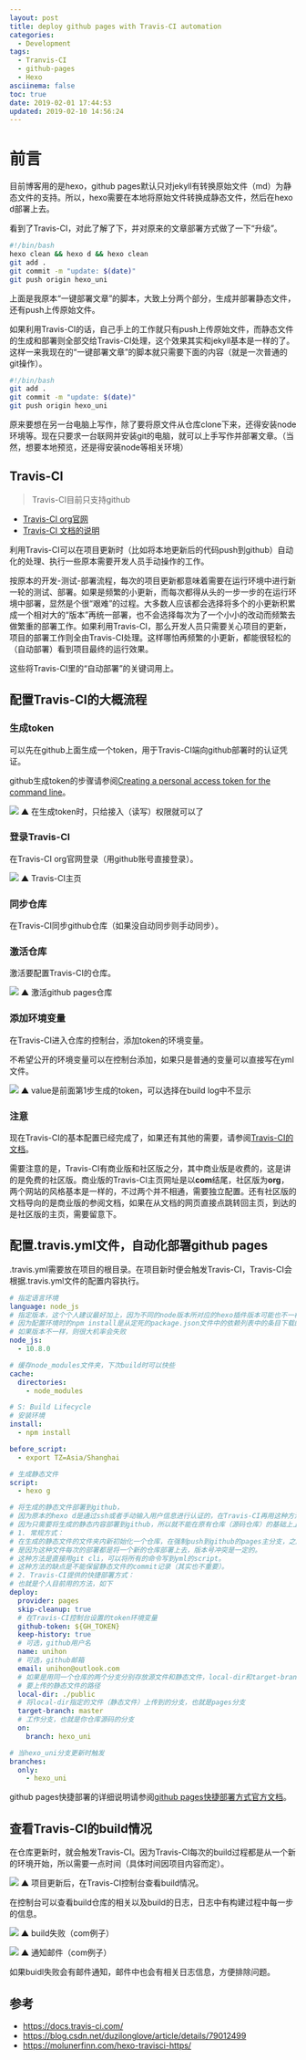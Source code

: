 ```yaml
---
layout: post
title: deploy github pages with Travis-CI automation
categories:
  - Development
tags:
  - Tranvis-CI
  - github-pages
  - Hexo
asciinema: false
toc: true
date: 2019-02-01 17:44:53
updated: 2019-02-10 14:56:24
---
```


# 前言

目前博客用的是hexo，github pages默认只对jekyll有转换原始文件（md）为静态文件的支持。所以，hexo需要在本地将原始文件转换成静态文件，然后在hexo d部署上去。

看到了Travis-CI，对此了解了下，并对原来的文章部署方式做了一下“升级”。

``` bash
#!/bin/bash
hexo clean && hexo d && hexo clean
git add .
git commit -m "update: $(date)"
git push origin hexo_uni
```

上面是我原本“一键部署文章”的脚本，大致上分两个部分，生成并部署静态文件，还有push上传原始文件。

如果利用Travis-CI的话，自己手上的工作就只有push上传原始文件，而静态文件的生成和部署则全部交给Travis-CI处理，这个效果其实和jekyll基本是一样的了。这样一来我现在的“一键部署文章”的脚本就只需要下面的内容（就是一次普通的git操作）。

``` bash
#!/bin/bash
git add .
git commit -m "update: $(date)"
git push origin hexo_uni
```

原来要想在另一台电脑上写作，除了要将原文件从仓库clone下来，还得安装node环境等。现在只要求一台联网并安装git的电脑，就可以上手写作并部署文章。（当然，想要本地预览，还是得安装node等相关环境）

## Travis-CI

> Travis-CI目前只支持github

- [Travis-CI org官网](https://travis-ci.org/)
- [Travis-CI 文档的说明](https://docs.travis-ci.com/user/for-beginners/)

利用Travis-CI可以在项目更新时（比如将本地更新后的代码push到github）自动化的处理、执行一些原本需要开发人员手动操作的工作。

按原本的开发-测试-部署流程，每次的项目更新都意味着需要在运行环境中进行新一轮的测试、部署。如果是频繁的小更新，而每次都得从头的一步一步的在运行环境中部署，显然是个很“艰难”的过程。大多数人应该都会选择将多个的小更新积累成一个相对大的“版本”再统一部署，也不会选择每次为了一个小小的改动而频繁去做繁重的部署工作。如果利用Travis-CI，那么开发人员只需要关心项目的更新，项目的部署工作则全由Travis-CI处理。这样哪怕再频繁的小更新，都能很轻松的（自动部署）看到项目最终的运行效果。

这些将Travis-CI里的“自动部署”的关键词用上。

## 配置Travis-CI的大概流程

### 生成token

可以先在github上面生成一个token，用于Travis-CI端向github部署时的认证凭证。

github生成token的步骤请参阅[Creating a personal access token for the command line](https://help.github.com/articles/creating-a-personal-access-token-for-the-command-line/)。

![](/2019-02/deploy-github-pages-with-travis-ci-automation/2019-02-01_create_token.png)
▲ 在生成token时，只给接入（读写）权限就可以了

### 登录Travis-CI

在Travis-CI org官网登录（用github账号直接登录）。

![](/2019-02/deploy-github-pages-with-travis-ci-automation/2019-02-01_travis_ci_index.png)
▲ Travis-CI主页

### 同步仓库

在Travis-CI同步github仓库（如果没自动同步则手动同步）。

### 激活仓库

激活要配置Travis-CI的仓库。

![](/2019-02/deploy-github-pages-with-travis-ci-automation/2019-02-01_active_repo.png)
▲ 激活github pages仓库

### 添加环境变量

在Travis-CI进入仓库的控制台，添加token的环境变量。

不希望公开的环境变量可以在控制台添加，如果只是普通的变量可以直接写在yml文件。

![](/2019-02/deploy-github-pages-with-travis-ci-automation/2019-02-01_set_token.png)
▲ value是前面第1步生成的token，可以选择在build log中不显示

### 注意

现在Travis-CI的基本配置已经完成了，如果还有其他的需要，请参阅[Travis-CI的文档](https://docs.travis-ci.com/)。

需要注意的是，Travis-CI有商业版和社区版之分，其中商业版是收费的，这是讲的是免费的社区版。商业版的Travis-CI主页网址是以**com**结尾，社区版为**org**，两个网站的风格基本是一样的，不过两个并不相通，需要独立配置。还有社区版的文档导向的是商业版的参阅文档，如果在从文档的网页直接点跳转回主页，到达的是社区版的主页，需要留意下。

## 配置.travis.yml文件，自动化部署github pages

.travis.yml需要放在项目的根目录。在项目新时便会触发Travis-CI，Travis-CI会根据.travis.yml文件的配置内容执行。

``` yml
# 指定语言环境
language: node_js
# 指定版本，这个个人建议最好加上，因为不同的node版本所对应的hexo插件版本可能也不一样、不兼容，
# 因为配置环境时的npm install是从定死的package.json文件中的依赖列表中的条目下载的，
# 如果版本不一样，则很大机率会失败
node_js:
  - 10.8.0

# 缓存node_modules文件夹，下次build时可以快些
cache:
  directories:
    - node_modules

# S: Build Lifecycle
# 安装环境
install:
  - npm install

before_script:
  - export TZ=Asia/Shanghai

# 生成静态文件
script:
  - hexo g

# 将生成的静态文件部署到github，
# 因为原本的hexo d是通过ssh或者手动输入用户信息进行认证的，在Travis-CI再用这种方法会比较麻烦，有其他更简单的方法代替，如token，
# 因为只需要将生成的静态内容部署到github，所以就不能在原有仓库（源码仓库）的基础上上传，推荐两个方法：
# 1. 常规方式：
# 在生成的静态文件的文件夹内新初始化一个仓库，在强制push到github的pages主分支，之所以要强制，
# 是因为这种文件每次的部署都是将一个新的仓库部署上去，版本号冲突是一定的。
# 这种方法是直接用git cli，可以将所有的命令写到yml的script。
# 这种方法的缺点是不能保留静态文件的commit记录（其实也不重要）。
# 2. Travis-CI提供的快捷部署方式：
# 也就是个人目前用的方法，如下
deploy:
  provider: pages
  skip-cleanup: true
  # 在Travis-CI控制台设置的token环境变量
  github-token: ${GH_TOKEN}
  keep-history: true
  # 可选，github用户名
  name: unihon
  # 可选，github邮箱
  email: unihon@outlook.com
  # 如果是用同一个仓库的两个分支分别存放源文件和静态文件，local-dir和target-branch是必选
  # 要上传的静态文件的路径
  local-dir: ./public
  # 将local-dir指定的文件（静态文件）上传到的分支，也就是pages分支
  target-branch: master
  # 工作分支，也就是你仓库源码的分支
  on:
    branch: hexo_uni

# 当hexo_uni分支更新时触发
branches:
  only:
    - hexo_uni
```

github pages快捷部署的详细说明请参阅[github pages快捷部署方式官方文档](https://docs.travis-ci.com/user/deployment/pages/)。

## 查看Travis-CI的build情况

在仓库更新时，就会触发Travis-CI。因为Travis-CI每次的build过程都是从一个新的环境开始，所以需要一点时间（具体时间因项目内容而定）。

![](/2019-02/deploy-github-pages-with-travis-ci-automation/2019-02-01_build.png)
▲ 项目更新后，在Travis-CI控制台查看build情况。

在控制台可以查看build仓库的相关以及build的日志，日志中有构建过程中每一步的信息。

![](/2019-02/deploy-github-pages-with-travis-ci-automation/2019-02-01_build_error.png)
▲ build失败（com例子）

![](/2019-02/deploy-github-pages-with-travis-ci-automation/2019-02-01_mail.png)
▲ 通知邮件（com例子）

如果buidl失败会有邮件通知，邮件中也会有相关日志信息，方便排除问题。

## 参考

- [https://docs.travis-ci.com/ ](https://docs.travis-ci.com/)
- [https://blog.csdn.net/duzilonglove/article/details/79012499 ](https://blog.csdn.net/duzilonglove/article/details/79012499) 
- [https://molunerfinn.com/hexo-travisci-https/ ](https://molunerfinn.com/hexo-travisci-https/)
